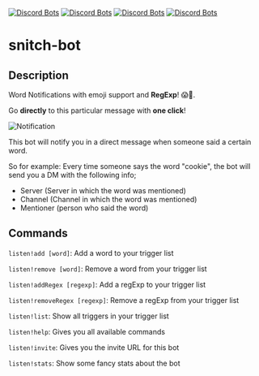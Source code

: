 [![Discord Bots](https://discordbots.org/api/widget/status/452042500828299264.svg)](https://discordbots.org/bot/452042500828299264) [![Discord Bots](https://discordbots.org/api/widget/servers/452042500828299264.svg)](https://discordbots.org/bot/452042500828299264) [![Discord Bots](https://discordbots.org/api/widget/lib/452042500828299264.svg)](https://discordbots.org/bot/452042500828299264) [![Discord Bots](https://discordbots.org/api/widget/owner/452042500828299264.svg)](https://discordbots.org/bot/452042500828299264)


# snitch-bot

## Description

Word Notifications with emoji support and **RegExp**! 😱🎉.

Go **directly** to this particular message with **one click**!

![Notification](https://i.am-a.ninja/a0214c.png)

This bot will notify you in a direct message when someone said a certain word.

So for example:
Every time someone says the word "cookie", the bot will send you a DM with the following info;
* Server (Server in which the word was mentioned)
* Channel (Channel in which the word was mentioned)
* Mentioner (person who said the word)

## Commands

`listen!add [word]`: Add a word to your trigger list

`listen!remove [word]`: Remove a word from your trigger list

`listen!addRegex [regexp]`: Add a regExp to your trigger list

`listen!removeRegex [regexp]`: Remove a regExp from your trigger list

`listen!list`: Show all triggers in your trigger list

`listen!help`: Gives you all available commands

`listen!invite`: Gives you the invite URL for this bot

`listen!stats`: Show some fancy stats about the bot
